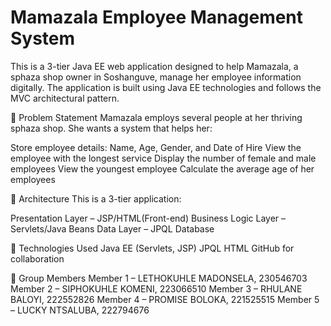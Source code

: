 # Mamazala Employee Management System
This is a 3-tier Java EE web application designed to help Mamazala, a sphaza shop owner in Soshanguve, manage her employee information digitally. The application is built using Java EE technologies and follows the MVC architectural pattern.

📌 Problem Statement
Mamazala employs several people at her thriving sphaza shop. She wants a system that helps her:

Store employee details: Name, Age, Gender, and Date of Hire
View the employee with the longest service
Display the number of female and male employees
View the youngest employee
Calculate the average age of her employees

🧱 Architecture
This is a 3-tier application:

Presentation Layer – JSP/HTML(Front-end)
Business Logic Layer – Servlets/Java Beans
Data Layer – JPQL Database

🚀 Technologies Used
Java EE (Servlets, JSP)
JPQL
HTML
GitHub for collaboration

👥 Group Members
Member 1 – LETHOKUHLE MADONSELA, 230546703
Member 2 – SIPHOKUHLE KOMENI, 223066510
Member 3 – RHULANE BALOYI, 222552826
Member 4 – PROMISE BOLOKA, 221525515
Member 5 – LUCKY NTSALUBA, 222794676
